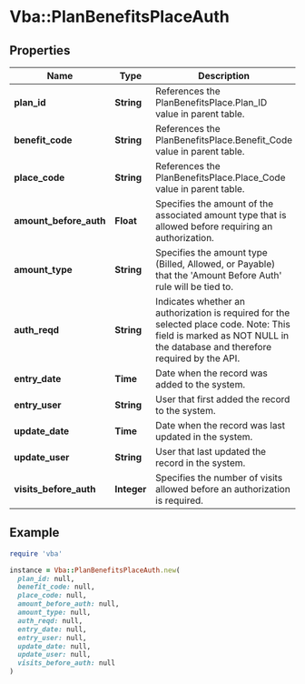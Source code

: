 # Vba::PlanBenefitsPlaceAuth

## Properties

| Name | Type | Description | Notes |
| ---- | ---- | ----------- | ----- |
| **plan_id** | **String** | References the PlanBenefitsPlace.Plan_ID value in parent table. |  |
| **benefit_code** | **String** | References the PlanBenefitsPlace.Benefit_Code value in parent table. |  |
| **place_code** | **String** | References the PlanBenefitsPlace.Place_Code value in parent table. |  |
| **amount_before_auth** | **Float** | Specifies the amount of the associated amount type that is allowed before requiring an authorization. | [optional] |
| **amount_type** | **String** | Specifies the amount type (Billed, Allowed, or Payable) that the &#39;Amount Before Auth&#39; rule will be tied to. | [optional] |
| **auth_reqd** | **String** | Indicates whether an authorization is required for the selected place code. Note: This field is marked as NOT NULL in the database and therefore required by the API. |  |
| **entry_date** | **Time** | Date when the record was added to the system. | [optional] |
| **entry_user** | **String** | User that first added the record to the system. | [optional] |
| **update_date** | **Time** | Date when the record was last updated in the system. | [optional] |
| **update_user** | **String** | User that last updated the record in the system. | [optional] |
| **visits_before_auth** | **Integer** | Specifies the number of visits allowed before an authorization is required. | [optional] |

## Example

```ruby
require 'vba'

instance = Vba::PlanBenefitsPlaceAuth.new(
  plan_id: null,
  benefit_code: null,
  place_code: null,
  amount_before_auth: null,
  amount_type: null,
  auth_reqd: null,
  entry_date: null,
  entry_user: null,
  update_date: null,
  update_user: null,
  visits_before_auth: null
)
```

